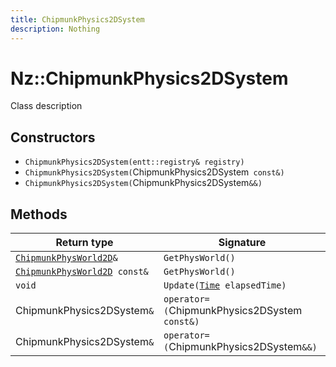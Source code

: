 ```yaml
---
title: ChipmunkPhysics2DSystem
description: Nothing
---
```


# Nz::ChipmunkPhysics2DSystem

Class description

## Constructors

- `ChipmunkPhysics2DSystem(entt::registry& registry)`
- `ChipmunkPhysics2DSystem(`ChipmunkPhysics2DSystem` const&)`
- `ChipmunkPhysics2DSystem(`ChipmunkPhysics2DSystem`&&)`

## Methods

| Return type | Signature |
| ----------- | --------- |
| [`ChipmunkPhysWorld2D`](documentation/generated/ChipmunkPhysics2D/ChipmunkPhysWorld2D.md)`&` | `GetPhysWorld()` |
| [`ChipmunkPhysWorld2D`](documentation/generated/ChipmunkPhysics2D/ChipmunkPhysWorld2D.md)` const&` | `GetPhysWorld()` |
| `void` | `Update(`[`Time`](documentation/generated/Core/Time.md)` elapsedTime)` |
| ChipmunkPhysics2DSystem`&` | `operator=(`ChipmunkPhysics2DSystem` const&)` |
| ChipmunkPhysics2DSystem`&` | `operator=(`ChipmunkPhysics2DSystem`&&)` |
